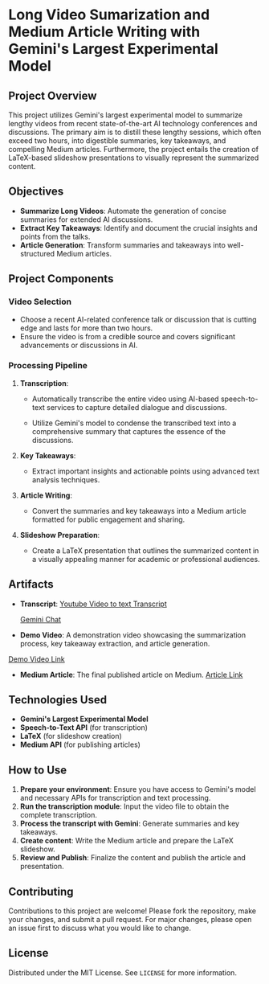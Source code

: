 # Long Video Sumarization and Medium Article Writing with Gemini's Largest Experimental Model

## Project Overview

This project utilizes Gemini's largest experimental model to summarize lengthy videos from recent state-of-the-art AI technology conferences and discussions. The primary aim is to distill these lengthy sessions, which often exceed two hours, into digestible summaries, key takeaways, and compelling Medium articles. Furthermore, the project entails the creation of LaTeX-based slideshow presentations to visually represent the summarized content.

## Objectives

- **Summarize Long Videos**: Automate the generation of concise summaries for extended AI discussions.
- **Extract Key Takeaways**: Identify and document the crucial insights and points from the talks.
- **Article Generation**: Transform summaries and takeaways into well-structured Medium articles.

## Project Components

### Video Selection

- Choose a recent AI-related conference talk or discussion that is cutting edge and lasts for more than two hours.
- Ensure the video is from a credible source and covers significant advancements or discussions in AI.

### Processing Pipeline

1. **Transcription**:
   - Automatically transcribe the entire video using AI-based speech-to-text services to capture detailed dialogue and discussions.

   - Utilize Gemini's model to condense the transcribed text into a comprehensive summary that captures the essence of the discussions.

3. **Key Takeaways**:
   - Extract important insights and actionable points using advanced text analysis techniques.

4. **Article Writing**:
   - Convert the summaries and key takeaways into a Medium article formatted for public engagement and sharing.

5. **Slideshow Preparation**:
   - Create a LaTeX presentation that outlines the summarized content in a visually appealing manner for academic or professional audiences.

## Artifacts

- **Transcript**:
  [Youtube Video to text Transcript](https://drive.google.com/file/d/1D_daOY7cRidMKLCWddNmaWbL4ClDqZZN/view?usp=sharing)

  [Gemini Chat](https://aistudio.google.com/app/prompts?state=%7B%22ids%22:%5B%221_p8JtQeEEUa2PRcXJuZOlBYhpfo1QPvD%22%5D,%22action%22:%22open%22,%22userId%22:%22114674042984997107697%22,%22resourceKeys%22:%7B%7D%7D&usp=sharing)

- **Demo Video**: A demonstration video showcasing the summarization process, key takeaway extraction, and article generation.

[Demo Video Link]()
- **Medium Article**: The final published article on Medium.
  [Article Link](https://medium.com/@mansivekaria09/coding-with-a-co-pilot-preparing-for-the-ai-revolution-in-software-development-6ca82db22db7)

## Technologies Used

- **Gemini's Largest Experimental Model**
- **Speech-to-Text API** (for transcription)
- **LaTeX** (for slideshow creation)
- **Medium API** (for publishing articles)

## How to Use

1. **Prepare your environment**: Ensure you have access to Gemini's model and necessary APIs for transcription and text processing.
2. **Run the transcription module**: Input the video file to obtain the complete transcription.
3. **Process the transcript with Gemini**: Generate summaries and key takeaways.
4. **Create content**: Write the Medium article and prepare the LaTeX slideshow.
5. **Review and Publish**: Finalize the content and publish the article and presentation.

## Contributing

Contributions to this project are welcome! Please fork the repository, make your changes, and submit a pull request. For major changes, please open an issue first to discuss what you would like to change.

## License

Distributed under the MIT License. See `LICENSE` for more information.
